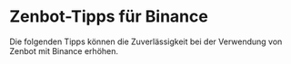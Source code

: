 # Zenbot-Tipps für Binance

Die folgenden Tipps können die Zuverlässigkeit bei der Verwendung von Zenbot mit Binance erhöhen.

## 




